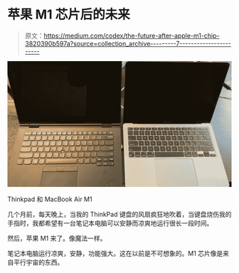 # 苹果 M1 芯片后的未来

> 原文：<https://medium.com/codex/the-future-after-apple-m1-chip-3820390b597a?source=collection_archive---------7----------------------->

![](img/5d4655f074ae837c2fa37ec3bfdee2cf.png)

Thinkpad 和 MacBook Air M1

几个月前，每天晚上，当我的 ThinkPad 键盘的风扇疯狂地吹着，当键盘烧伤我的手指时，我都希望有一台笔记本电脑可以安静而凉爽地运行很长一段时间。

然后，苹果 M1 来了。像魔法一样。

笔记本电脑运行凉爽，安静，功能强大。这在以前是不可想象的。M1 芯片像是来自平行宇宙的东西。